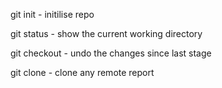 git init - initilise repo

git status - show the current working directory

git checkout <filename> - undo the changes since last stage
  
git clone <url> - clone any remote report
  
